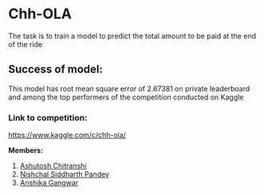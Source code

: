 # Chh-OLA
The task is to train a model to predict the total amount to be paid at the end of the ride
<br><h2> Success of model: </h3>
 This model has root mean square error of 2.67381 on private leaderboard and among the top performers of the competition conducted on Kaggle
<br><h3> Link to competition: </h3>
https://www.kaggle.com/c/chh-ola/

**Members:**
1. [Ashutosh Chitranshi](https://github.com/ashu12chi/)
2. [Nishchal Siddharth Pandey](https://github.com/nisiddharth/)
3. [Anshika Gangwar](https://github.com/AnshikaGangwar)
